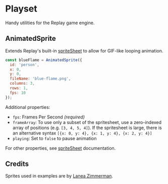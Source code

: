 # Playset

Handy utilities for the Replay game engine.

## AnimatedSprite

Extends Replay's built-in [spriteSheet](https://replay.js.org/docs/textures/#sprite-sheet) to allow for GIF-like looping animation.

```js
const blueFlame = AnimatedSprite({
  id: 'person',
  x: 0,
  y: 0,
  fileName: 'blue-flame.png',
  columns: 3,
  rows: 1,
  fps: 10
});
```

Additional properties:

* `fps`: Frames Per Second _(required)_
* `frameArray`: To use only a subset of the spritesheet, use a zero-indexed array of positions (e.g. `[3, 4, 5, 4]`). If the spritesheet is large, there is an alternative syntax `[{x: 0, y: 4}, {x: 1, y: 4}, {x: 2, y: 4}]`
* `playing`: Set to `false` to pause animation

For other properties, see [spriteSheet](https://replay.js.org/docs/textures/#sprite-sheet) documentation.


## Credits

Sprites used in examples are by [Lanea Zimmerman](https://opengameart.org/content/tiny-16-basic).